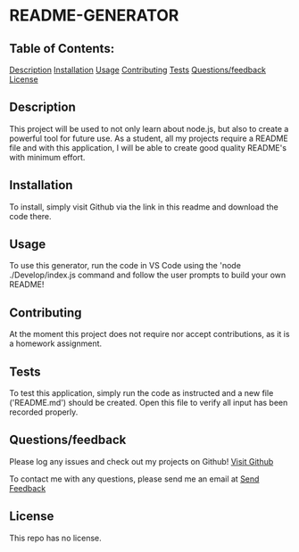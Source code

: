 # README-GENERATOR
  
  ## Table of Contents:

  <a href="#Description">Description</a>
  <a href="#Installation">Installation</a>
  <a href="#Usage">Usage</a>
  <a href="#Contributing">Contributing</a>
  <a href="#Tests">Tests</a>
  <a href="#Questions/feedback">Questions/feedback</a>
  <a href="#License">License</a>


  ## Description
  
  This project will be used to not only learn about node.js, but also to create a powerful tool for future use.  As a student, all my projects require a README file and with this application, I will be able to create good quality README's with minimum effort.
  
  ## Installation
  
  To install, simply visit Github via the link in this readme and download the code there.

  ## Usage

  To use this generator, run the code in VS Code using the 'node ./Develop/index.js command and follow the user prompts to build your own README!
  
  ## Contributing
  
  At the moment this project does not require nor accept contributions, as it is a homework assignment.

  ## Tests

  To test this application, simply run the code as instructed and a new file ('README.md') should be created.  Open this file to verify all input has been recorded properly.

  ## Questions/feedback

  Please log any issues and check out my projects on Github!  <a href='https://github.com/Wdiste'>Visit Github</a>

  To contact me with any questions, please send me an email at <a href = "mailto:wdiste49@gmail.com?subject = Feedback&body = Message">Send Feedback</a>

  ## License

  This repo has no license.
  

